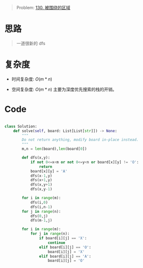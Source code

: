 > Problem: [130. 被围绕的区域](https://leetcode.cn/problems/surrounded-regions/description/)

# 思路

> 一道很新的 dfs

# 复杂度

- 时间复杂度: $O(m*n)$

- 空间复杂度: $O(m*n)$ 主要为深度优先搜索的栈的开销。

# Code

```Python []

class Solution:
    def solve(self, board: List[List[str]]) -> None:
        """
        Do not return anything, modify board in-place instead.
        """
        m,n = len(board),len(board[0])

        def dfs(x,y):
            if not 0<=x<m or not 0<=y<n or board[x][y] != 'O':
                return
            board[x][y] = 'A'
            dfs(x-1,y)
            dfs(x+1,y)
            dfs(x,y+1)
            dfs(x,y-1)

        for i in range(m):
            dfs(i,0)
            dfs(i,n-1)
        for j in range(n):
            dfs(0,j)
            dfs(m-1,j)

        for i in range(m):
            for j in range(n):
                if board[i][j] == 'X':
                    continue
                elif board[i][j] == 'O':
                    board[i][j] = 'X'
                elif board[i][j] == 'A':
                    board[i][j] = 'O'

```
